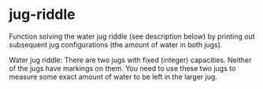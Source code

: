 # jug-riddle
Function solving the water jug riddle (see description below) by printing out subsequent jug configurations (the amount of water in both jugs).

Water jug riddle:
There are two jugs with fixed (integer) capacities. Neither of the jugs have markings on them. You need to use these two jugs to measure some exact amount of water to be left in the larger jug.
